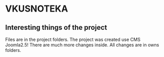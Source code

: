 # VKUSNOTEKA
## Interesting things of the project
 Files are in the project folders. 
The project was created use CMS Joomla2.5!
There are much more changes inside.
All changes are in owns folders. 


